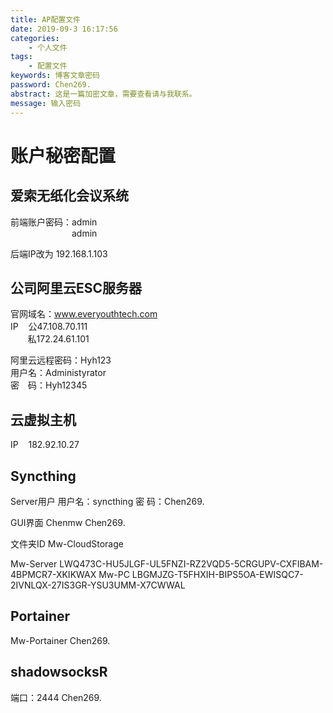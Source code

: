 ```yaml
---
title: AP配置文件
date: 2019-09-3 16:17:56
categories:
    - 个人文件
tags:
    - 配置文件
keywords: 博客文章密码
password: Chen269.
abstract: 这是一篇加密文章，需要查看请与我联系。
message: 输入密码
---
```


# 账户秘密配置

## 爱索无纸化会议系统

前端账户密码：admin  
&emsp;&emsp;&emsp;&emsp;&emsp;&emsp;&emsp;admin

后端IP改为  192.168.1.103

## 公司阿里云ESC服务器

官网域名：www.everyouthtech.com  
IP&nbsp;&nbsp;&nbsp;&nbsp;公47.108.70.111  
&nbsp;&nbsp;&nbsp;&nbsp;&nbsp;&nbsp;&nbsp;私172.24.61.101  

阿里云远程密码：Hyh123  
用户名：Administyrator  
密&emsp;码：Hyh12345

## 云虚拟主机

IP&nbsp;&nbsp;&nbsp;&nbsp;182.92.10.27

## Syncthing

Server用户
用户名：syncthing
密  码：Chen269.

GUI界面
Chenmw
Chen269.

文件夹ID
Mw-CloudStorage

Mw-Server
LWQ473C-HU5JLGF-UL5FNZI-RZ2VQD5-5CRGUPV-CXFIBAM-4BPMCR7-XKIKWAX
Mw-PC
LBGMJZG-T5FHXIH-BIPS5OA-EWISQC7-2IVNLQX-27IS3GR-YSU3UMM-X7CWWAL

## Portainer

Mw-Portainer
Chen269.

## shadowsocksR

端口：2444
Chen269.
